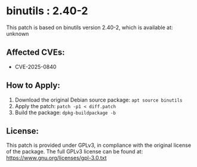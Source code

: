 # binutils : 2.40-2

This patch is based on binutils version 2.40-2, which is available at:
unknown

## Affected CVEs:
- CVE-2025-0840

## How to Apply:
1. Download the original Debian source package: `apt source binutils`
2. Apply the patch: `patch -p1 < diff.patch`
3. Build the package: `dpkg-buildpackage -b`

## License:
This patch is provided under GPLv3, in compliance with the original license of the package.
The full GPLv3 license can be found at: https://www.gnu.org/licenses/gpl-3.0.txt
